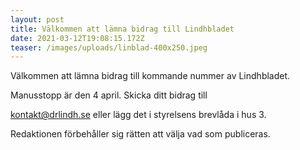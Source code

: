 ```yaml
---
layout: post
title: Välkommen att lämna bidrag till Lindhbladet
date: 2021-03-12T19:08:15.172Z
teaser: /images/uploads/linblad-400x250.jpeg
---
```

Välkommen att lämna bidrag till kommande nummer av Lindhbladet.

Manusstopp är den 4 april. Skicka ditt bidrag till

[kontakt@drlindh.se](<mailto: kontakt@drlindh.se>) eller lägg det i styrelsens brevlåda i hus 3.

Redaktionen förbehåller sig rätten att välja vad som publiceras.
